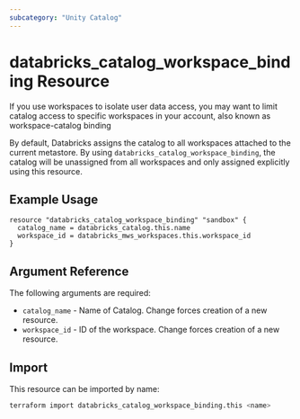 ```yaml
---
subcategory: "Unity Catalog"
---
```

# databricks_catalog_workspace_binding Resource

If you use workspaces to isolate user data access, you may want to limit catalog access to specific workspaces in your account, also known as workspace-catalog binding

By default, Databricks assigns the catalog to all workspaces attached to the current metastore. By using `databricks_catalog_workspace_binding`, the catalog will be unassigned from all workspaces and only assigned explicitly using this resource. 

## Example Usage

```hcl
resource "databricks_catalog_workspace_binding" "sandbox" {
  catalog_name = databricks_catalog.this.name
  workspace_id = databricks_mws_workspaces.this.workspace_id
}
```

## Argument Reference

The following arguments are required:

* `catalog_name` - Name of Catalog. Change forces creation of a new resource.
* `workspace_id` - ID of the workspace. Change forces creation of a new resource.

## Import

This resource can be imported by name:

```bash
terraform import databricks_catalog_workspace_binding.this <name>
```
